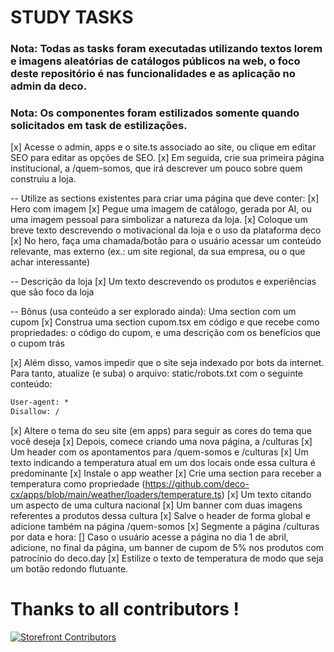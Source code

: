 # STUDY TASKS

### Nota: Todas as tasks foram executadas utilizando textos lorem e imagens aleatórias de catálogos públicos na web, o foco deste repositório é nas funcionalidades e as aplicação no admin da deco.

### Nota: Os componentes foram estilizados somente quando solicitados em task de estilizações.

[x] Acesse o admin, apps e o site.ts associado ao site, ou clique em editar SEO para editar as opções de SEO.
[x] Em seguida, crie sua primeira página institucional, a /quem-somos, que irá descrever um pouco sobre quem construiu a loja.

-- Utilize as sections existentes para criar uma página que deve conter:
[x] Hero com imagem
[x] Pegue uma imagem de catálogo, gerada por AI, ou uma imagem pessoal para simbolizar a natureza da loja.
[x] Coloque um breve texto descrevendo o motivacional da loja e o uso da plataforma deco
[x] No hero, faça uma chamada/botão para o usuário acessar um conteúdo relevante, mas externo (ex.: um site regional, da sua empresa, ou o que achar interessante)

-- Descrição da loja
[x] Um texto descrevendo os produtos e experiências que são foco da loja

-- Bônus (usa conteúdo a ser explorado ainda): Uma section com um cupom
[x] Construa uma section cupom.tsx em código e que recebe como propriedades: o código do cupom, e uma descrição com os benefícios que o cupom trás


[x] Além disso, vamos impedir que o site seja indexado por bots da internet. Para tanto, atualize (e suba) o arquivo: static/robots.txt com o seguinte conteúdo:

```txt
User-agent: *
Disallow: /
```

[x] Altere o tema do seu site (em apps) para seguir as cores do tema que você deseja
[x] Depois, comece criando uma nova página, a /culturas
[x] Um header com os apontamentos para /quem-somos e /culturas
[x] Um texto indicando a temperatura atual em um dos locais onde essa cultura é predominante
[x] Instale o app weather
[x] Crie uma section para receber a temperatura como propriedade (https://github.com/deco-cx/apps/blob/main/weather/loaders/temperature.ts)
[x] Um texto citando um aspecto de uma cultura nacional
[x] Um banner com duas imagens referentes a produtos dessa cultura
[x] Salve o header de forma global e adicione também na página /quem-somos
[x] Segmente a página /culturas por data e hora:
[] Caso o usuário acesse a página no dia 1 de abril, adicione, no final da página, um banner de cupom de 5% nos produtos com patrocínio do deco.day
[x] Estilize o texto de temperatura de modo que seja um botão redondo flutuante.

# Thanks to all contributors !

<a href="https://github.com/deco-sites/fashion/graphs/contributors">
  <img src="https://contributors-img.web.app/image?repo=deco-sites/fashion" alt="Storefront Contributors" />
</a>
